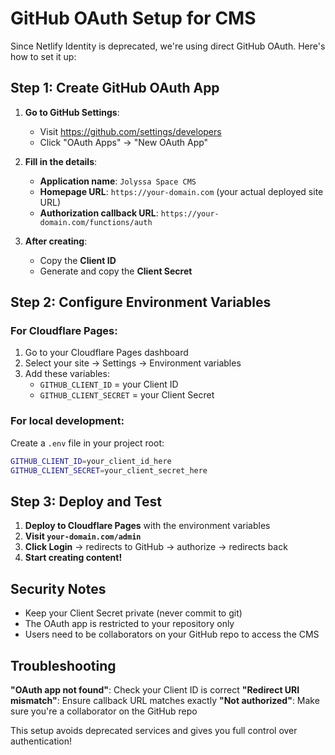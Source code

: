 # GitHub OAuth Setup for CMS

Since Netlify Identity is deprecated, we're using direct GitHub OAuth. Here's how to set it up:

## Step 1: Create GitHub OAuth App

1. **Go to GitHub Settings**:
   - Visit https://github.com/settings/developers
   - Click "OAuth Apps" → "New OAuth App"

2. **Fill in the details**:
   - **Application name**: `Jolyssa Space CMS`
   - **Homepage URL**: `https://your-domain.com` (your actual deployed site URL)
   - **Authorization callback URL**: `https://your-domain.com/functions/auth`

3. **After creating**:
   - Copy the **Client ID**
   - Generate and copy the **Client Secret**

## Step 2: Configure Environment Variables

### For Cloudflare Pages:

1. Go to your Cloudflare Pages dashboard
2. Select your site → Settings → Environment variables
3. Add these variables:
   - `GITHUB_CLIENT_ID` = your Client ID
   - `GITHUB_CLIENT_SECRET` = your Client Secret

### For local development:

Create a `.env` file in your project root:

```bash
GITHUB_CLIENT_ID=your_client_id_here
GITHUB_CLIENT_SECRET=your_client_secret_here
```

## Step 3: Deploy and Test

1. **Deploy to Cloudflare Pages** with the environment variables
2. **Visit `your-domain.com/admin`**
3. **Click Login** → redirects to GitHub → authorize → redirects back
4. **Start creating content!**

## Security Notes

- Keep your Client Secret private (never commit to git)
- The OAuth app is restricted to your repository only
- Users need to be collaborators on your GitHub repo to access the CMS

## Troubleshooting

**"OAuth app not found"**: Check your Client ID is correct
**"Redirect URI mismatch"**: Ensure callback URL matches exactly
**"Not authorized"**: Make sure you're a collaborator on the GitHub repo

This setup avoids deprecated services and gives you full control over authentication!